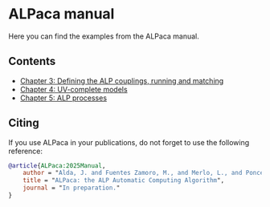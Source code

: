 # ALPaca manual

Here you can find the examples from the ALPaca manual.

## Contents

* [Chapter 3: Defining the ALP couplings, running and matching](03_ALP_couplings.ipynb)
* [Chapter 4: UV-complete models](04_uvmodels.ipynb)
* [Chapter 5: ALP processes](05_alpprocesses.ipynb)

## Citing

If you use ALPaca in your publications, do not forget to use the following reference:

```bibtex
@article{ALPaca:2025Manual,
    author = "Alda, J. and Fuentes Zamoro, M., and Merlo, L., and Ponce Diaz, X., and Rigolin, S.",
    title = "ALPaca: the ALP Automatic Computing Algorithm",
    journal = "In preparation."
}
```
